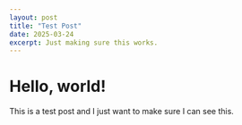 ```yaml
---
layout: post
title: "Test Post"
date: 2025-03-24
excerpt: Just making sure this works.
---
```


# Hello, world!

This is a test post and I just want to make sure I can see this.

